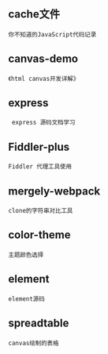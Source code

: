 ## cache文件
    你不知道的JavaScript代码记录
## canvas-demo
    《html canvas开发详解》
## express
     express 源码文档学习
##  Fiddler-plus
    Fiddler 代理工具使用
## mergely-webpack 
    clone的字符串对比工具
## color-theme
    主题颜色选择
## element
    element源码
## spreadtable
    canvas绘制的表格
    